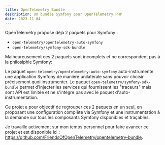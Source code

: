 ```yaml
---
title: OpenTelemetry Bundle
description: Un bundle Symfony pour OpenTelemetry PHP
date: 2023-11-04
---
```


OpenTelemetry propose déjà 2 paquets pour Symfony :

- `open-telemetry/opentelemetry-auto-symfony`
- `open-telemetry/symfony-sdk-bundle`

Malheureusement ces 2 paquets sont incomplets et ne correspondent pas à la philosiphie Symfony:

Le paquet `open-telemetry/opentelemetry-auto-symfony` auto-instrumente une application Symfony de manière unilatérale sans pouvoir choisir précisément quoi instrumenter.
Le paquet `open-telemetry/symfony-sdk-bundle` permet d'injecter les services qui fournissent les "traceurs" mais sont API est limitée et ne s'intègre pas avec le paquet d'auto-instrumentation.

Ce projet a pour objectif de regrouper ces 2 paquets en un seul, en proposant une configuration complète via Symfony et une instrumentation à la demande sur tous les composants Symfony disponibles et traçables.

Je travaille activement sur mon temps personnel pour faire avancer ce projet et est disponible ici : <https://github.com/FriendsOfOpenTelemetry/opentelemetry-bundle>.